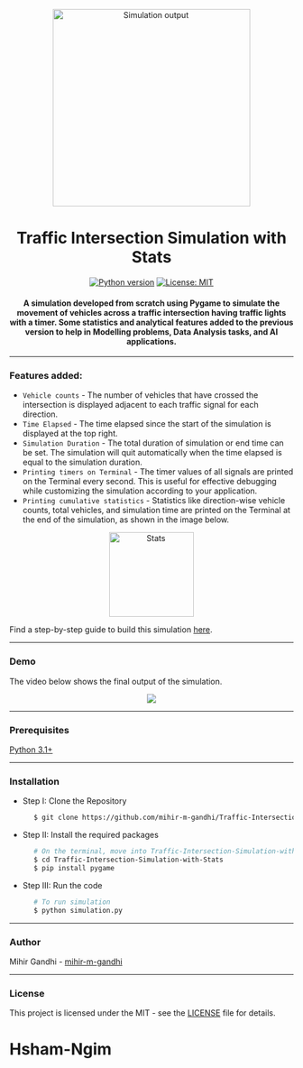 <p align="center">
 <img height=350px src="./simulation-output.png" alt="Simulation output">
</p>

<h1 align="center">Traffic Intersection Simulation with Stats</h1>

<div align="center">

[![Python version](https://img.shields.io/badge/python-3.1+-blue.svg)](https://www.python.org/downloads/)
[![License: MIT](https://img.shields.io/badge/License-MIT-green.svg)](https://opensource.org/licenses/MIT)

<h4>A simulation developed from scratch using Pygame to simulate the movement of vehicles across a traffic intersection having traffic lights with a timer. Some statistics and analytical features added to the previous version to help in Modelling problems, Data Analysis tasks, and AI applications.</h4>

</div>

-----------------------------------------
### Features added:

* `Vehicle counts` - The number of vehicles that have crossed the intersection is displayed adjacent to each traffic signal for each direction.
* `Time Elapsed` - The time elapsed since the start of the simulation is displayed at the top right.
* `Simulation Duration` - The total duration of simulation or end time can be set. The simulation will quit automatically when the time elapsed is equal to the simulation duration.
* `Printing timers on Terminal` - The timer values of all signals are printed on the Terminal every second. This is useful for effective debugging while customizing the simulation according to your application.
* `Printing cumulative statistics` - Statistics like direction-wise vehicle counts, total vehicles, and simulation time are printed on the Terminal at the end of the simulation, as shown in the image below.

<p align="center">
 <img height=150px src="./stats.png" alt="Stats">
</p>

Find a step-by-step guide to build this simulation [here](https://towardsdatascience.com/traffic-intersection-simulation-using-pygame-689d6bd7687a).

------------------------------------------
### Demo

The video below shows the final output of the simulation.

<p align="center">
    <img src="./Demo.gif">
</p>

------------------------------------------
### Prerequisites

[Python 3.1+](https://www.python.org/downloads/)

------------------------------------------
### Installation

 * Step I: Clone the Repository
```sh
      $ git clone https://github.com/mihir-m-gandhi/Traffic-Intersection-Simulation-with-Stats
```
  * Step II: Install the required packages
```sh
      # On the terminal, move into Traffic-Intersection-Simulation-with-Stats directory
      $ cd Traffic-Intersection-Simulation-with-Stats
      $ pip install pygame
```
* Step III: Run the code
```sh
      # To run simulation
      $ python simulation.py
```

------------------------------------------
### Author

Mihir Gandhi - [mihir-m-gandhi](https://github.com/mihir-m-gandhi)

------------------------------------------
### License
This project is licensed under the MIT - see the [LICENSE](./LICENSE) file for details.
# Hsham-Ngim
